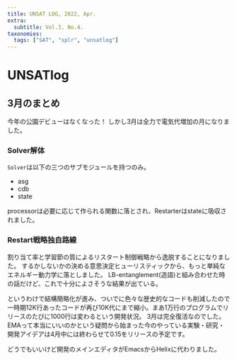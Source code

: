 ```yaml
---
title: UNSAT LOG, 2022, Apr.
extra:
  subtitle: Vol.3, No.4.
taxonomies:
  tags: ["SAT", "splr", "unsatlog"]
---
```

# UNSATlog

## 3月のまとめ

今年の公園デビューはなくなった！
しかし3月は全力で電気代増加の月になりました。

### Solver解体

`Solver`は以下の三つのサブモジュールを持つのみ。
- asg
- cdb
- state

processorは必要に応じて作られる関数に落とされ、Restarterはstateに吸収されました。

### Restart戦略独自路線

割り当て率と学習節の質によるリスタート制御戦略から逸脱することになりました。
するかしないかの決める意思決定ヒューリスティックから、もっと単純なエネルギー動力学に落としました。
LB-entanglement(造語)と組み合わせた時の話だけど、これで十分によさそうな結果が出ている。

というわけで結構簡略化が進み、ついでに色々な歴史的なコードも削減したので一時期12K行あったコードが再び10K代にまで縮小。まあ1万行のプログラムでリリースのたびに1000行は変わるという開発状況。
3月は完全復活なのでした。
EMAって本当にいいのかという疑問から始まった今のやっている実験・研究・開発アイデアは4月中には終わらせて0.15をリリースの予定です。

どうでもいいけど開発のメインエディタがEmacsからHelixに代わりました。



